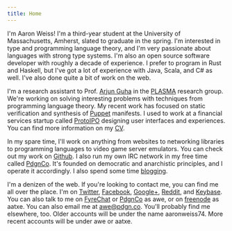 ```yaml
---
title: Home 
---
```


I'm Aaron Weiss! I'm a third-year student at the University of Massachusetts, Amherst, slated to
graduate in the spring. I'm interested in type and programming language theory, and I'm very
passionate about languages with strong type systems. I'm also an open source software developer
with roughly  a decade of experience. I prefer to program in Rust and Haskell, but I've got a lot
of experience with Java, Scala, and C# as well. I've also done quite a bit of work on the web.

I'm a research assistant to Prof. [Arjun Guha](http://people.cs.umass.edu/~arjun/) in the 
[PLASMA](http://plasma.cs.umass.edu/) research group. We're working on solving interesting problems
with techniques from programming language theory. My recent work has focused on static verification
and synthesis of [Puppet](https://puppet.com/) manifests. I used to work at a financial services
startup called [ProtoIPO](http://protoipo.com/) designing user interfaces and experiences. You can
find more information on my [CV](/cv.pdf).

In my spare time, I'll work on anything from websites to networking libraries to programming 
languages to video game server emulators. You can check out my work on 
[Github](https://github.com/aatxe). I also run my own IRC network in my free time called 
[PdgnCo](http://pdgn.co/). It's founded on democratic and anarchistic principles, and I operate it
accordingly. I also spend some time [blogging](/archive.html).

I'm a denizen of the web. If you're looking to contact me, you can find me all over the place. I'm
on [Twitter](https://twitter.com/aatxe), [Facebook](https://facebook.com/aaronweiss74), 
[Google+](https://plus.google.com/+AaronWeiss74), [Reddit](http://www.reddit.com/user/aaronweiss74), 
and [Keybase](https://keybase.io/awe). You can also talk to me on 
[FyreChat](irc://irc.fyrechat.net/vana) or [PdgnCo](ircs://irc.pdgn.co:6697/pdgn) as awe, or on
[freenode](irc://chat.freenode.net/) as aatxe. You can  also email me at
[awe@pdgn.co](mailto:awe@pdgn.co). You'll probably find me elsewhere, too. Older accounts will be
under the name aaronweiss74. More recent accounts will be under awe or aatxe. 
